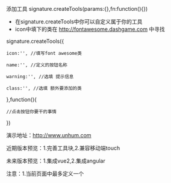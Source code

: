 

添加工具 signature.createTools(params:{},fn:function(){}) 
 * 在signature.createTools中你可以自定义属于你的工具
 * icon中填下的类在 http://fontawesome.dashgame.com 中寻找

signature.createTools({

    icon:'', //填写font awesome类

    name:'', //定义的按钮名称

    warning:'', //选填 提示信息

    class:'', //选填 额外要添加的类
    
},function(){

    //点击按钮你要干的事情
    
})

演示地址：http://www.unhum.com

近期版本预览：1.完善工具块,2.兼容移动端touch

未来版本预览：1.集成vue2,2.集成angular

注意：1.当前页面中最多定义一个
